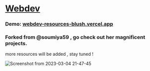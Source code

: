 # [Webdev](https://webdev-resources-blush.vercel.app/)

### Demo: [webdev-resources-blush.vercel.app](https://webdev-resources-blush.vercel.app/)

### Forked from @soumiya59 , go check out her magnificent projects. 

more resources will be added , stay tuned ! 

![Screenshot from 2023-03-04 21-47-45](https://user-images.githubusercontent.com/91995474/222928049-2bdaf1a9-aade-401f-8cd3-f1042d4efca1.png)




